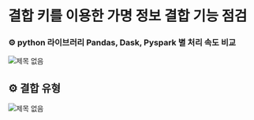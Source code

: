# 결합 키를 이용한 가명 정보 결합 기능 점검

### :gear: python 라이브러리 Pandas, Dask, Pyspark 별 처리 속도 비교
![제목 없음](https://github.com/Ryu-ji-hyeon/Combining-method-using-a-combining-key-/assets/112555124/135b1bf5-8a84-4871-8dcb-e5a8bbe8e22f)
## :gear: 결합 유형
![제목 없음](https://github.com/Ryu-ji-hyeon/Combining-method-using-a-combining-key-/assets/112555124/2e0f7b04-055f-4ef6-897d-1cdd6173c05a)

